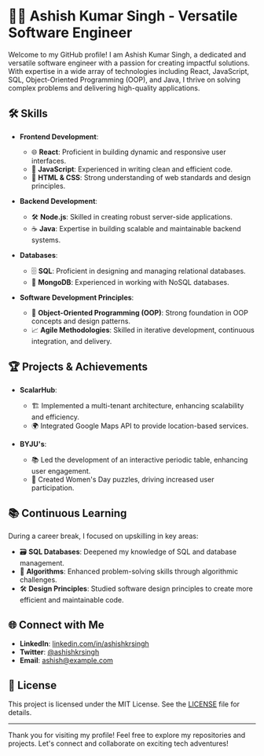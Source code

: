 # 👨‍💻 Ashish Kumar Singh - Versatile Software Engineer

Welcome to my GitHub profile! I am Ashish Kumar Singh, a dedicated and versatile software engineer with a passion for creating impactful solutions. With expertise in a wide array of technologies including React, JavaScript, SQL, Object-Oriented Programming (OOP), and Java, I thrive on solving complex problems and delivering high-quality applications.

## 🛠️ Skills

- **Frontend Development**: 
  - 🌐 **React**: Proficient in building dynamic and responsive user interfaces.
  - 📝 **JavaScript**: Experienced in writing clean and efficient code.
  - 🎨 **HTML & CSS**: Strong understanding of web standards and design principles.

- **Backend Development**:
  - 🛠️ **Node.js**: Skilled in creating robust server-side applications.
  - ☕ **Java**: Expertise in building scalable and maintainable backend systems.

- **Databases**:
  - 🗄️ **SQL**: Proficient in designing and managing relational databases.
  - 🌱 **MongoDB**: Experienced in working with NoSQL databases.

- **Software Development Principles**:
  - 🧩 **Object-Oriented Programming (OOP)**: Strong foundation in OOP concepts and design patterns.
  - 📈 **Agile Methodologies**: Skilled in iterative development, continuous integration, and delivery.

## 🏆 Projects & Achievements

- **ScalarHub**:
  - 🏗️ Implemented a multi-tenant architecture, enhancing scalability and efficiency.
  - 🌍 Integrated Google Maps API to provide location-based services.

- **BYJU's**:
  - 📚 Led the development of an interactive periodic table, enhancing user engagement.
  - 🎉 Created Women's Day puzzles, driving increased user participation.


## 📚 Continuous Learning

During a career break, I focused on upskilling in key areas:
- 🗃️ **SQL Databases**: Deepened my knowledge of SQL and database management.
- 🧠 **Algorithms**: Enhanced problem-solving skills through algorithmic challenges.
- 🛠️ **Design Principles**: Studied software design principles to create more efficient and maintainable code.

## 🌐 Connect with Me

- **LinkedIn**: [linkedin.com/in/ashishkrsingh](https://www.linkedin.com/in/singhashish21/)
- **Twitter**: [@ashishkrsingh](https://twitter.com/ashish21sim)
- **Email**: [ashish@example.com](mailto:djdaydreamer.singh4@gmail.com)

## 📜 License

This project is licensed under the MIT License. See the [LICENSE](LICENSE) file for details.

---

Thank you for visiting my profile! Feel free to explore my repositories and projects. Let's connect and collaborate on exciting tech adventures!
